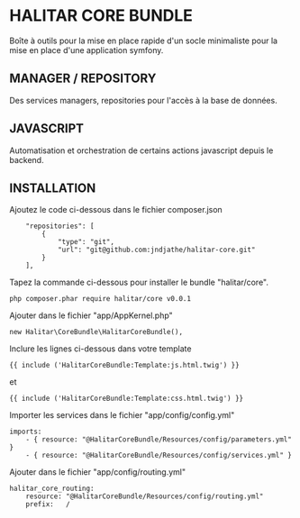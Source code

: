 HALITAR CORE BUNDLE
========================

Boîte à outils pour la mise en place rapide d'un socle minimaliste pour la mise en place d'une application symfony.

MANAGER / REPOSITORY
--------------

Des services managers, repositories pour l'accès à la base de données.

JAVASCRIPT
--------------

Automatisation et orchestration de certains actions javascript depuis le backend.

INSTALLATION
--------------

Ajoutez le code ci-dessous dans le fichier composer.json

```
    "repositories": [
        {
            "type": "git",
            "url": "git@github.com:jndjathe/halitar-core.git"
        }
    ],
```

Tapez la commande ci-dessous pour installer le bundle "halitar/core".

```
php composer.phar require halitar/core v0.0.1
```

Ajouter dans le fichier "app/AppKernel.php"

```
new Halitar\CoreBundle\HalitarCoreBundle(),
```

Inclure les lignes ci-dessous dans votre template

```
{{ include ('HalitarCoreBundle:Template:js.html.twig') }}
```
et
```
{{ include ('HalitarCoreBundle:Template:css.html.twig') }}
```

Importer les services dans le fichier "app/config/config.yml"

```
imports:
    - { resource: "@HalitarCoreBundle/Resources/config/parameters.yml" }
    - { resource: "@HalitarCoreBundle/Resources/config/services.yml" }
```

Ajouter dans le fichier "app/config/routing.yml"

```
halitar_core_routing:
    resource: "@HalitarCoreBundle/Resources/config/routing.yml"
    prefix:   /
```
